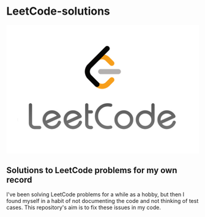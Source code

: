 # LeetCode-solutions
![LeetCode-logo](https://github.com/kate-melnykova/LeetCode-solutions/blob/master/leetcode-logo.jpeg)
## Solutions to LeetCode problems for my own record
I've been solving LeetCode problems for a while as a hobby, but then I found myself in a habit of not documenting the code
and not thinking of test cases. This repository's aim is to fix these issues in my code.

